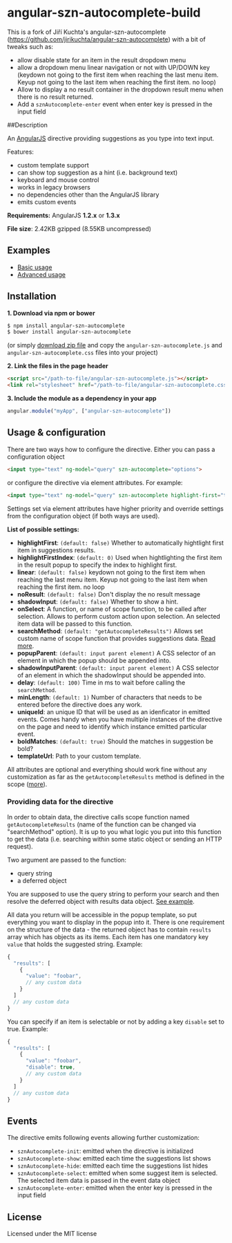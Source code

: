 # angular-szn-autocomplete-build

This is a fork of Jiří Kuchta's angular-szn-autocomplete (https://github.com/jirikuchta/angular-szn-autocomplete) with a bit of tweaks such as:

* allow disable state for an item in the result dropdown menu
* allow a dropdown menu linear navigation or not with UP/DOWN key (keydown not going to the first item when reaching the last menu item. Keyup not going to the last item when reaching the first item. no loop)
* Allow to display a no result container in the dropdown result menu when there is no result returned.
* Add a `sznAutocomplete-enter` event when enter key is pressed in the input field

##Description

An [AngularJS](https://github.com/angular/angular.js) directive providing suggestions as you type into text input.

Features:
* custom template support
* can show top suggestion as a hint (i.e. background text)
* keyboard and mouse control
* works in legacy browsers
* no dependencies other than the AngularJS library
* emits custom events

**Requirements:** AngularJS **1.2.x** or **1.3.x**

**File size**: 2.42KB gzipped (8.55KB uncompressed)

## Examples
* [Basic usage](http://jsfiddle.net/jirikuchta/ac770wee/)
* [Advanced usage](http://jsfiddle.net/jirikuchta/h6jw0koy/)

## Installation

**1. Download via npm or bower**
```bash
$ npm install angular-szn-autocomplete
$ bower install angular-szn-autocomplete
```
(or simply [download zip file](https://github.com/jirikuchta/angular-szn-autocomplete/archive/master.zip) and copy the `angular-szn-autocomplete.js` and `angular-szn-autocomplete.css` files into your project)

**2. Link the files in the page header**
```html
<script src="/path-to-file/angular-szn-autocomplete.js"></script>
<link rel="stylesheet" href="/path-to-file/angular-szn-autocomplete.css">
```

**3. Include the module as a dependency in your app**
```javascript
angular.module("myApp", ["angular-szn-autocomplete"])
```

## Usage & configuration
There are two ways how to configure the directive. Either you can pass a configuration object
```html
<input type="text" ng-model="query" szn-autocomplete="options">
```
or configure the directive via element attributes. For example:
```html
<input type="text" ng-model="query" szn-autocomplete highlight-first="true">
```

Settings set via element attributes have higher priority and override settings from the configuration object (if both ways are used).

**List of possible settings:**
* **highlightFirst**: `(default: false)` Whether to automatically hightlight first item in suggestions results.
* **highlightFirstIndex**: `(default: 0)` Used when hightlighting the first item in the result popup to specify the index to highlight first.
* **linear**: `(default: false)`  keydown not going to the first item when reaching the last menu item. Keyup not going to the last item when reaching the first item. no loop
* **noResult**: `(default: false)`  Don't display the no result message
* **shadowInput**: `(default: false)` <a id="shadowInput"></a> Whether to show a hint.
* **onSelect**: A function, or name of scope function, to be called after selection. Allows to perform custom action upon selection. An selected item data will be passed to this function.
* **searchMethod**: `(default: "getAutocompleteResults")` Allows set custom name of scope function that provides suggestions data. [Read more](#providing-data-for-the-directive).
* **popupParent**: `(default: input parent element)` A CSS selector of an element in which the popup should be appended into.
* **shadowInputParent**: `(default: input parent element)` A CSS selector of an element in which the shadowInput should be appended into.
* **delay**: `(default: 100)` Time in ms to wait before calling the `searchMethod`.
* **minLength**: `(default: 1)` Number of characters that needs to be entered before the directive does any work.
* **uniqueId**: an unique ID that will be used as an idenficator in emitted events. Comes handy when you have multiple instances of the directive on the page and need to identify which instance emitted particular event.
* **boldMatches**: `(default: true)` Should the matches in suggestion be bold?
* **templateUrl**: Path to your custom template.

All attributes are optional and everything should work fine without any customization as far as the `getAutocompleteResults` method is defined in the scope ([more](#providing-data-for-the-directive)).

### Providing data for the directive
In order to obtain data, the directive calls scope function named `getAutocompleteResults` (name of the function can be changed via "searchMethod" option). It is up to you what logic you put into this function to get the data (i.e. searching within some static object or sending an HTTP request).

Two argument are passed to the function:
* query string
* a deferred object

You are supposed to use the query string to perform your search and then resolve the deferred object with results data object. [See example](http://jsfiddle.net/jirikuchta/ac770wee/).

All data you return will be accessible in the popup template, so put everything you want to display in the popup into it. There is one requirement on the structure of the data - the returned object has to contain `results` array which has objects as its items. Each item has one mandatory key `value` that holds the suggested string. Example:

```javascript
{
  "results": [
    {
      "value": "foobar",
      // any custom data
    }
  ]
  // any custom data
}
```

You can specify if an item is selectable or not by adding a key `disable` set to true. Example:

```javascript
{
  "results": [
    {
      "value": "foobar",
      "disable": true,
      // any custom data
    }
  ]
  // any custom data
}
```


## Events
The directive emits following events allowing further customization:

* `sznAutocomplete-init`: emitted when the directive is initialized
* `sznAutocomplete-show`: emitted each time the suggestions list shows
* `sznAutocomplete-hide`: emitted each time the suggestions list hides
* `sznAutocomplete-select`: emitted when some suggest item is selected. The selected item data is passed in the event data object
* `sznAutocomplete-enter`: emitted when the enter key is pressed in the input field

## License

Licensed under the MIT license




